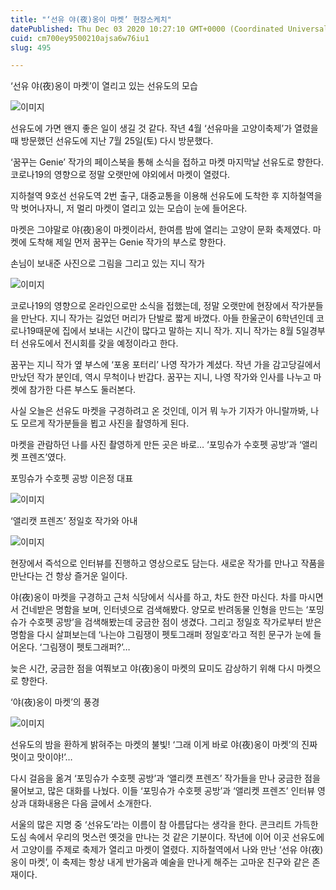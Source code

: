 ```yaml
---
title: "‘선유 야(夜)옹이 마켓’ 현장스케치"
datePublished: Thu Dec 03 2020 10:27:10 GMT+0000 (Coordinated Universal Time)
cuid: cm700ey9500210ajsa6w76iu1
slug: 495

---
```



‘선유 야(夜)옹이 마켓’이 열리고 있는 선유도의 모습

![이미지](https://cdn.hashnode.com/res/hashnode/image/upload/v1739249768711/1c9715f8-57e5-45c1-87eb-143f329ade5e.png)

선유도에 가면 왠지 좋은 일이 생길 것 같다. 작년 4월 ‘선유마을 고양이축제’가 열렸을 때 방문했던 선유도에 지난 7월 25일(토) 다시 방문했다.

‘꿈꾸는 Genie’ 작가의 페이스북을 통해 소식을 접하고 마켓 마지막날 선유도로 향한다. 코로나19의 영향으로 정말 오랫만에 야외에서 마켓이 열렸다.

지하철역 9호선 선유도역 2번 출구, 대중교통을 이용해 선유도에 도착한 후 지하철역을 막 벗어나자니, 저 멀리 마켓이 열리고 있는 모습이 눈에 들어온다.

마켓은 그야말로 야(夜)옹이 마켓이라서, 한여름 밤에 열리는 고양이 문화 축제였다. 마켓에 도착해 제일 먼저 꿈꾸는 Genie 작가의 부스로 향한다.

손님이 보내준 사진으로 그림을 그리고 있는 지니 작가

![이미지](https://cdn.hashnode.com/res/hashnode/image/upload/v1739249770883/23a8df17-9540-445b-8c71-c3486b089dd1.png)

코로나19의 영향으로 온라인으로만 소식을 접했는데, 정말 오랫만에 현장에서 작가분들을 만난다. 지니 작가는 길었던 머리가 단발로 짧게 바꼈다. 아들 한울군이 6학년인데 코로나19때문에 집에서 보내는 시간이 많다고 말하는 지니 작가. 지니 작가는 8월 5일경부터 선유도에서 전시회를 갖을 예정이라고 한다.

꿈꾸는 지니 작가 옆 부스에 ‘포옹 포터리’ 나영 작가가 계셨다. 작년 가을 감고당길에서 만났던 작가 분인데, 역시 무척이나 반갑다. 꿈꾸는 지니, 나영 작가와 인사를 나누고 마켓에 참가한 다른 부스도 둘러본다.

사실 오늘은 선유도 마켓을 구경하려고 온 것인데, 이거 뭐 누가 기자가 아니랄까봐, 나도 모르게 작가분들을 뵙고 사진을 촬영하게 된다.

마켓을 관람하던 나를 사진 촬영하게 만든 곳은 바로… ‘포밍슈가 수호펫 공방’과 ‘앨리켓 프렌즈’였다.

포밍슈가 수호펫 공방 이은정 대표

![이미지](https://cdn.hashnode.com/res/hashnode/image/upload/v1739249773127/0689763a-c3d8-4528-95c6-dfa1f9597f92.png)

‘앨리캣 프렌즈’ 정일호 작가와 아내

![이미지](https://cdn.hashnode.com/res/hashnode/image/upload/v1739249778161/451d5bb9-e99a-4c16-973a-ecf439ace469.png)

현장에서 즉석으로 인터뷰를 진행하고 영상으로도 담는다. 새로운 작가를 만나고 작품을 만난다는 건 항상 즐거운 일이다.

야(夜)옹이 마켓을 구경하고 근처 식당에서 식사를 하고, 차도 한잔 마신다. 차를 마시면서 건네받은 명함을 보며, 인터넷으로 검색해봤다. 양모로 반려동물 인형을 만드는 ‘포밍슈가 수호펫 공방’을 검색해봤는데 궁금한 점이 생겼다. 그리고 정일호 작가로부터 받은 명함을 다시 살펴보는데 ‘나는야 그림쟁이 펫토그래퍼 정일호’라고 적힌 문구가 눈에 들어온다. ‘그림쟁이 펫토그래퍼?’…

늦은 시간, 궁금한 점을 여쭤보고 야(夜)옹이 마켓의 묘미도 감상하기 위해 다시 마켓으로 향한다.

‘야(夜)옹이 마켓’의 풍경

![이미지](https://cdn.hashnode.com/res/hashnode/image/upload/v1739249782419/f6064ae2-8741-451f-b215-ad0f63c26143.jpeg)

선유도의 밤을 환하게 밝혀주는 마켓의 불빛! ‘그래 이게 바로 야(夜)옹이 마켓’의 진짜 멋이고 맛이야!’…

다시 걸음을 옮겨 ‘포밍슈가 수호펫 공방’과 ‘앨리캣 프렌즈’ 작가들을 만나 궁금한 점을 물어보고, 많은 대화를 나눴다. 이들 ‘포밍슈가 수호펫 공방’과 ‘앨리켓 프렌즈’ 인터뷰 영상과 대화내용은 다음 글에서 소개한다.

서울의 많은 지명 중 ‘선유도’라는 이름이 참 아름답다는 생각을 한다. 콘크리트 가득한 도심 속에서 우리의 멋스런 옛것을 만나는 것 같은 기분이다. 작년에 이어 이곳 선유도에서 고양이를 주제로 축제가 열리고 마켓이 열렸다. 지하철역에서 나와 만난 ‘선유 야(夜)옹이 마켓’, 이 축제는 항상 내게 반가움과 예술을 만나게 해주는 고마운 친구와 같은 존재이다.